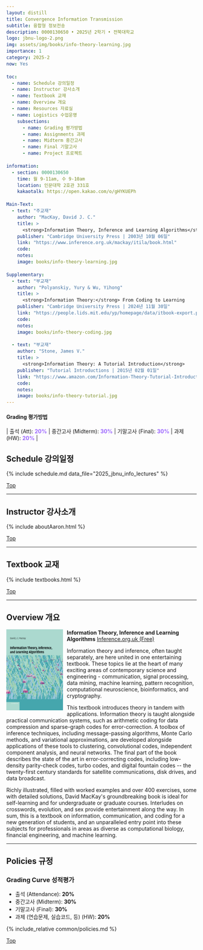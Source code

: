 ```yaml
---
layout: distill
title: Convergence Information Transmission
subtitle: 융합형 정보전송
description: 0000130650 • 2025년 2학기 • 전북대학교
logo: jbnu-logo-2.png
img: assets/img/books/info-theory-learning.jpg
importance: 1
category: 2025-2
now: Yes

toc:
  - name: Schedule 강의일정
  - name: Instructor 강사소개
  - name: Textbook 교재
  - name: Overview 개요
  - name: Resources 자료실
  - name: Logistics 수업운영
    subsections:
      - name: Grading 평가방법
      - name: Assignments 과제
      - name: Midterm 중간고사
      - name: Final 기말고사
      - name: Project 프로젝트

information:
  - section: 0000130650
    time: 월 9-11am, 수 9-10am
    location: 인문대학 2호관 331호
    kakaotalk: https://open.kakao.com/o/gHYKUEPh

Main-Text:
  - text: "주교재"
    author: "MacKay, David J. C."
    title: >
      <strong>Information Theory, Inference and Learning Algorithms</strong>
    publisher: "Cambridge University Press | 2003년 10월 06일"
    link: "https://www.inference.org.uk/mackay/itila/book.html"
    code:
    notes:
    image: books/info-theory-learning.jpg

Supplementary:
  - text: "부교재"
    author: "Polyanskiy, Yury & Wu, Yihong"
    title: >
      <strong>Information Theory:</strong> From Coding to Learning
    publisher: "Cambridge University Press | 2024년 11월 30일"
    link: "https://people.lids.mit.edu/yp/homepage/data/itbook-export.pdf"
    code:
    notes:
    image: books/info-theory-coding.jpg

  - text: "부교재"
    author: "Stone, James V."
    title: >
      <strong>Information Theory: A Tutorial Introduction</strong>
    publisher: "Tutorial Introductions | 2015년 02월 01일"
    link: "https://www.amazon.com/Information-Theory-Tutorial-Introduction-2nd/dp/1739672704/"
    code:
    notes:
    image: books/info-theory-tutorial.jpg
---
```


#### Grading 평가방법

| 출석 (Att): <strong style="color: #9b65ff;">20%</strong> | 중간고사 (Midterm): <strong style="color: #9b65ff;">30%</strong> | 기말고사 (Final): <strong style="color: #9b65ff;">30%</strong> | 과제 (HW): <strong style="color: #9b65ff;">20%</strong> |

## Schedule 강의일정

{% include schedule.md data_file="2025_jbnu_info_lectures" %}

<a class="btncv" href="#">Top</a>

---

## Instructor 강사소개

{% include aboutAaron.html %}

<a class="btncv" href="#">Top</a>

---

## Textbook 교재

{% include textbooks.html %}

<a class="btncv" href="#">Top</a>

---

## Overview 개요

<img style="float: left; width: 150px; margin: 0 10px 10px 0;" src="/assets/img/books/info-theory-learning.jpg" />

<strong>Information Theory, Inference and Learning Algorithms</strong> <a href="https://www.inference.org.uk/mackay/itila/book.html">Inference.org.uk (Free)</a>

Information theory and inference, often taught separately, are here united in one entertaining textbook. These topics lie at the heart of many exciting areas of contemporary science and engineering - communication, signal processing, data mining, machine learning, pattern recognition, computational neuroscience, bioinformatics, and cryptography.

This textbook introduces theory in tandem with applications. Information theory is taught alongside practical communication systems, such as arithmetic coding for data compression and sparse-graph codes for error-correction. A toolbox of inference techniques, including message-passing algorithms, Monte Carlo methods, and variational approximations, are developed alongside applications of these tools to clustering, convolutional codes, independent component analysis, and neural networks. The final part of the book describes the state of the art in error-correcting codes, including low-density parity-check codes, turbo codes, and digital fountain codes -- the twenty-first century standards for satellite communications, disk drives, and data broadcast.

Richly illustrated, filled with worked examples and over 400 exercises, some with detailed solutions, David MacKay's groundbreaking book is ideal for self-learning and for undergraduate or graduate courses. Interludes on crosswords, evolution, and sex provide entertainment along the way. In sum, this is a textbook on information, communication, and coding for a new generation of students, and an unparalleled entry point into these subjects for professionals in areas as diverse as computational biology, financial engineering, and machine learning.

---

## Policies 규정

### Grading Curve 성적평가

- 출석 (Attendance): **20%**
- 중간고사 (Midterm): **30%**
- 기말고사 (Final): **30%**
- 과제 (연습문제, 실습코드, 등) (HW): **20%**

{% include_relative common/policies.md %}

<a class="btncv" href="#">Top</a>
